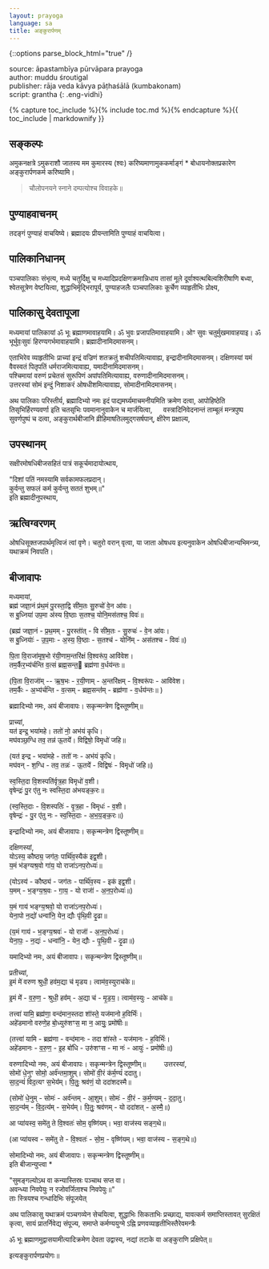```yaml
---
layout: prayoga
language: sa
title: अङ्कुरार्पणम्
---
```


{::options parse_block_html="true" /}

source: āpastambīya pūrvāpara prayoga  
author: muddu śroutigal  
publisher: rāja veda kāvya pāṭhaśālā (kumbakonam)  
script: grantha
{: .eng-vidhi}

{% capture toc_include %}{% include toc.md %}{% endcapture %}{{ toc_include | markdownify }}

## सङ्कल्पः

अमुकनक्षत्रे ऽमुकराशौ जातस्य मम कुमारस्य (श्वः) करिष्यमाणामुककर्माङ्गं * बोधायनोक्तप्रकारेण अङ्कुरार्पणकर्म करिष्यामि।

> चौलोपनयने स्नाने दम्पत्योश्च विवाहके॥

## पुण्याहवाचनम्

तदङ्गं पुण्याहं वाचयिष्ये। ब्रह्मादयः प्रीयन्तामिति पुण्याहं वाचयित्वा।

## पालिकानिधानम्

पञ्चपालिकाः संभृत्य, मध्ये चतुर्दिक्षु च मध्यादिप्रदक्षिणक्रमान्निधाय तासां मूले दूर्वाश्वत्थबिल्वशिरीषाणि बध्वा, श्वेतसूत्रेण वेष्टयित्वा, शुद्धाभिर्मृद्भिरापूर्य, पुण्याहजलैः पञ्चपालिकाः कूर्चेण व्याहृतीभिः प्रोक्ष्य,

## पालिकासु देवतापूजा

मध्यमायां पालिकायां ॐ भूः ब्रह्माणमावाहयामि। ॐ भुवः प्रजापतिमावाहयामि। ओꣳ सुवः चतुर्मुखमावाहयाइ। ॐ भूर्भुवः॒सुवः॑ हिरण्यगर्भमावाहयामि। ब्रह्मादीनामिदमासनम्।

एताभिरेव व्याहृतीभिः प्राच्यां इन्द्रं वज्रिणं शतक्रतुं शचीपतिमित्यावाह्य, इन्द्रादीनामिदमासनम्।   दक्षिणस्यां यमं वैवस्वतं पितृपतिं धर्मराजमित्यावाह्य, यमादीनामिदमासनम्।  
पश्चिमायां वरुणं प्रचेतसं सुरूपिणं अपांपतिमित्यावाह्य, वरुणादीनामिदमासनम्।  
उत्तरस्यां सोमं इन्दुं निशाकरं ओषधीशमित्यावाह्य, सोमादीनामिदमासनम्।

अथ पालिकाः परिस्तीर्य, ब्रह्मादिभ्यो नमः इदं पाद्यमर्घ्यमाचमनीयमिति क्रमेण दत्वा, आपोहिष्ठेति तिसृभिर्हिरण्यवर्णा इति चतसृभिः पवमानानुवाकेन च मार्जयित्वा,  
वस्त्रादिनिवेदनान्तं ताम्बूलं मन्त्रपुष्प सुवर्णपुष्पं च दत्वा,
अङ्कुरार्थबीजानि व्रीहिमाषतिलमुद्गसर्षपान्, क्षीरेण प्रक्षाल्य,

## उपस्थानम्

सक्षीरमोषधिबीजसहितं पात्रं सकूर्चमादायोत्थाय,

"दिशां पतिं नमस्यामि सर्वकामफलप्रदान्।  
कुर्वन्तु सफलं कर्म कुर्वन्तु सततं शुभम्॥"  
इति ब्रह्मादीनुपस्थाय,

## ऋत्विग्वरणम्

ओषधिसूक्तजपार्थमृत्विजं त्वां वृणे। चतुरो वरान् वृत्वा, या जाता ओषधय इत्यनुवाकेन ओषधिबीजान्यभिमन्त्र्य, यथाक्रमं निवपति।

## बीजावापः

मध्यमायां,  
ब्रह्म॑ जज्ञा॒नं प्र॑थ॒मं पु॒रस्ता॒द्वि सी॑म॒तः सु॒रुचो॑ वे॒न आ॑वः।  
स बु॒ध्निया॑ उप॒मा अ॑स्य वि॒ष्ठाः स॒तश्च॒ योनि॒मस॑तश्च॒ विवः॑॥

(ब्रह्म॑ जज्ञा॒नं - प्र॒थ॒मम् - पु॒रस्ता॑॑त् - वि सी॑म॒तः - सु॒रुचः॑ - वे॒न आ॑वः।  
स बु॒ध्नियाः॑॑ - उ॒प॒माः - अ॒स्य॒ वि॒ष्ठाः - स॒तश्च॑ - योनि॑॑म् - अस॑तश्च - विवः॑॥)

पि॒ता वि॒राजा॑मृष॒भो र॑यी॒णाम॒न्तरि॑क्षं वि॒श्वरू॑प॒ आवि॑वेश।  
तम॒र्कैर॒भ्य॑र्चन्ति व॒त्सं ब्रह्म॒सन्त॒ ब्रह्म॑णा व॒र्धय॑न्तः॥  

(पि॒ता वि॒राजा॑॑म् -- ऋ॒ष॒भः - र॒यी॒णाम् - अ॒न्तरि॑क्षम् -  वि॒श्वरू॑पः - आवि॑वेश।  
तम॒र्कैः - अ॒भ्य॑र्चन्ति - व॒त्सम् - ब्रह्म॒सन्त॑॑म् - ब्रह्म॑णा - व॒र्धय॑न्तः॥ )

ब्रह्मादिभ्यो नमः, अयं बीजावापः। सकृन्मन्त्रेण द्विस्तूष्णीम्॥

प्राच्यां,  
यत॑ इन्द्र॒ भया॑महे। ततो॑ नो॒ अभ॑यं कृधि।  
मघ॑वञ्छ॒ग्धि तव॒ तन्न॑ ऊ॒तये॑॑। विद्विषो॒ विमृधो॑ जहि॥

(यत॑ इन्द्र - भया॑महे - ततो॑ नः - अभ॑यं कृधि।  
मघ॑वन् - श॒ग्धि - तव॒ तन्नः॑ - ऊ॒तये॑॑ - विद्विषः॑ - विमृधो॑ जहि॥)

स्व॒स्ति॒दा वि॒शस्पति॑र्वृत्र॒हा विमृधो॑ व॒शी।  
वृषेन्द्रः॑ पु॒र ए॑तु नः स्वस्ति॒दा अ॑भयङ्क॒रः॥  

(स्व॒स्ति॒दाः - वि॒शस्पतिः॑ - वृ॒त्र॒हा - विमृधः॑ - व॒शी।  
वृषेन्द्रः॑ - पु॒र ए॑तु नः - स्व॒स्ति॒दाः - अ॒भ॒य॒ङ्क॒रः॥)  

इन्द्रादिभ्यो नमः, अयं बीजावापः। सकृन्मन्त्रेण द्विस्तूष्णीम्॥

दक्षिणस्यां,  
योऽस्य॒ कौष्ठ्य॒ जग॑तः॒ पार्थि॑व॒स्यैक॑ इद्व॒शी।  
य॒मं भ॑ङ्ग्यश्र॒वो गा॑य॒ यो राजा॑ऽनप॒रोध्यः॑॥

(योऽस्य॑ - कौष्ठ्य॑ - जग॑तः - पार्थि॑व॒स्य - इक॑ इद्व॒शी।  
य॒मम् - भ॒ङ्ग्य॒श्र॒वः - गा॒य॒ - यो राजा॑॑ - अ॒न॒प॒रोध्यः॑॥)

य॒मं गाय॑ भङ्ग्य॒श्रवो॒ यो राजा॑ऽनप॒रोध्यः॑।  
येना॒पो न॒द्यो॑ धन्वा॑नि॒ येन॒ द्यौः पृ॑थि॒वी दृ॒ढा॥  

(य॒मं गाय॑ - भ॒ङ्ग्य॒श्रवः॑ - यो राजा॑॑ - अ॒न॒प॒रोध्यः॑।  
येना॒पः॒ - न॒द्यः॑ - धन्वा॑नि॒ - येन॒ द्यौः - पृ॒थि॒वी - दृ॒ढा॥)  

यमादिभ्यो नमः, अयं बीजावापः। सकृन्मन्त्रेण द्विस्तूष्णीम्॥

प्रतीच्यां,  
इ॒मं मे॑ वरुण श्रुधी॒ हव॑म॒द्या च॑ मृडय। त्वाम॑व॒स्युराच॑के॥  

इ॒मं मे॑॑ - व॒रु॒ण॒ - श्रुधी॒ हव॑॑म् - अ॒द्या च॑ - मृ॒ड॒य॒। त्वाम॑व॒स्युः - आच॑के॥  

तत्त्वा॑ यामि॒ ब्रह्म॑णा॒ वन्द॑मान॒स्तदा शा॑॑स्ते॒ यज॑मानो ह॒विर्भिः॑।  
अहे॑डमानो वरुणे॒ह बो॒ध्युरु॑शꣳस॒ मा न॒ आयुः॒ प्रमो॑षीः॥  

(तत्त्वा॑ यामि - ब्रह्म॑णा - वन्द॑मानः - तदा शा॑॑स्ते - यज॑मानः - ह॒विर्भिः॑।  
अहे॑डमानः - व॒रु॒ण॒ - इ॒ह बो॑धि - उरु॑शꣳस - मा नः॑ - आयुः॑ - प्रमो॑षीः॥)  

वरुणादिभ्यो नमः, अयं बीजावापः। सकृन्मन्त्रेन द्विस्तूष्णीम्॥ 
  
उत्तरस्यां,  
सोमो॑ धे॒नुꣳ सोमो॒ अर्व॑न्तमा॒शुम्। सोमो॑ वी॒रं क॑र्म॒ण्यं॑ ददातु।  
सा॒द॒न्यं॑ विद॒त्यꣳ स॒भेय॑॑म्। पि॒तुः॒ श्रव॑णं॒ यो ददा॑शदस्मै॥  

(सोमो॑ धे॒नुम् - सोमः॑ - अर्व॑न्तम् - आ॒शुम्। सोमः॑ - वी॒रं - क॒र्म॒ण्यम् - द॒दा॒तु।  
सा॒द॒न्य॑॑म् -  वि॒द॒त्य॑॑म् - स॒भेय॑॑म्। पि॒तुः॒ श्रव॑णम् - यो ददा॑शत् - अ॒स्मै॒॥)  

आ प्या॑यस्व॒ समे॑तु ते वि॒श्वतः॑ सोम॒ वृष्णि॑यम्। भवा॒ वाज॑स्य सङ्ग॒थे॥  

(आ प्या॑यस्व - समे॑तु ते - वि॒श्वतः॑ - सो॒म॒ - वृष्णि॑यम्। भवा॒ वाज॑स्य - स॒ङ्ग॒थे॥)  

सोमादिभ्यो नमः, अयं बीजावापः। सकृन्मन्त्रेण द्विस्तूष्णीम्॥  
इति बीजान्युप्त्वा *

"सुमङ्गल्योऽथ वा कन्यास्तिस्रः पञ्चाथ सप्त वा।  
अवन्ध्या निवपेयुः न रजोवर्जिताश्च निवपेयुः॥"  
ताः स्त्रियश्च गन्धादिभिः संपूजयेत्

अथ पालिकासु यथाक्रमं पञ्चगव्येन सेचयित्वा, शुद्धाभिः सिकताभिः प्रच्छाद्य, 
यावत्कर्म समाप्तिस्तावत् सुरक्षितं कृत्वा, सायं प्रातर्निवेद्य संपूज्य, 
समाप्ते कर्मण्ययुग्मे ऽह्नि प्रणवव्याहृतीभिस्तैरेवमन्त्रैः 

ॐ भूः ब्रह्माणमुद्वासयामीत्यादिक्रमेण देवता उद्वास्य, 
नद्यां तटाके वा अङ्कुराणि प्रक्षिपेत्॥

इत्यङ्कुरार्पणप्रयोगः॥ 
